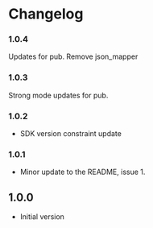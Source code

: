# Changelog
### 1.0.4
Updates for pub. Remove json_mapper

### 1.0.3
Strong mode updates for pub.

### 1.0.2

- SDK version constraint update

### 1.0.1

- Minor update to the README, issue 1.

## 1.0.0

- Initial version


